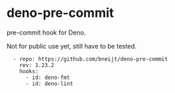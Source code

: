 # deno-pre-commit

pre-commit hook for Deno.

Not for public use yet, still have to be tested.

```
  - repo: https://github.com/bneijt/deno-pre-commit
    rev: 1.23.2
    hooks:
      - id: deno-fmt
      - id: deno-lint
```
